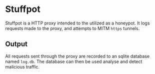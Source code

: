 # Stuffpot

Stuffpot is a HTTP proxy intended to the utilized as a honeypot. It logs requests made to the proxy, and attempts to
MITM `https` tunnels.

## Output

All requests sent through the proxy are recorded to an sqlite database named `log.db`. The database can then be used
analyse and detect malicious traffic. 


